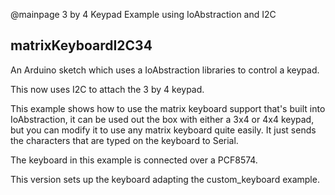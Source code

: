 @mainpage 3 by 4 Keypad Example using IoAbstraction and I2C

## matrixKeyboardI2C34

An Arduino sketch which uses a IoAbstraction libraries to control a keypad.

This now uses I2C to attach the 3 by 4 keypad.
 
 This example shows how to use the matrix keyboard support that's built into IoAbstraction,
 it can be used out the box with either a 3x4 or 4x4 keypad, but you can modify it to use
 any matrix keyboard quite easily.
 It just sends the characters that are typed on the keyboard to Serial.
 
 The keyboard in this example is connected over a PCF8574.
 
 This version sets up the keyboard adapting the custom_keyboard example.
 
